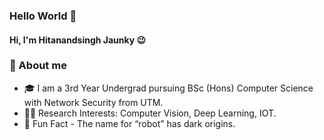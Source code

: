 ### Hello World 👋
#### Hi, I'm Hitanandsingh Jaunky :wink:
### 📖 About me
- 🎓   I am a 3rd Year Undergrad pursuing BSc (Hons) Computer Science with Network Security from UTM.
- 👨‍💻   Research Interests: Computer Vision, Deep Learning, IOT.
- 💖   Fun Fact - The name for “robot” has dark origins.
